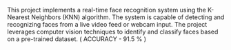 This project implements a real-time face recognition system using the K-Nearest Neighbors (KNN) algorithm. The system is capable of detecting and recognizing faces from a live video feed or webcam input. The project leverages computer vision techniques to identify and classify faces based on a pre-trained dataset. ( ACCURACY - 91.5 % )

